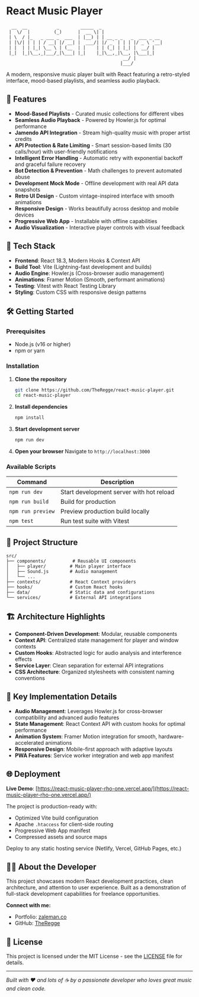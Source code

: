 # React Music Player

```
  __  __           _        _____  _
 |  \/  |         (_)      |  __ \| |
 | \  / |_   _ ___ _  ___  | |__) | | __ _ _   _  ___ _ __
 | |\/| | | | / __| |/ __| |  ___/| |/ _` | | | |/ _ \ '__|
 | |  | | |_| \__ \ | (__  | |    | | (_| | |_| |  __/ |
 |_|  |_|\__,_|___/_|\___| |_|    |_|\__,_|\__, |\___|_|
                                            __/ |
                                           |___/
```

A modern, responsive music player built with React featuring a retro-styled interface, mood-based playlists, and seamless audio playback.

## 🎵 Features

- **Mood-Based Playlists** - Curated music collections for different vibes
- **Seamless Audio Playback** - Powered by Howler.js for optimal performance
- **Jamendo API Integration** - Stream high-quality music with proper artist credits
- **API Protection & Rate Limiting** - Smart session-based limits (30 calls/hour) with user-friendly notifications
- **Intelligent Error Handling** - Automatic retry with exponential backoff and graceful failure recovery
- **Bot Detection & Prevention** - Math challenges to prevent automated abuse
- **Development Mock Mode** - Offline development with real API data snapshots
- **Retro UI Design** - Custom vintage-inspired interface with smooth animations
- **Responsive Design** - Works beautifully across desktop and mobile devices
- **Progressive Web App** - Installable with offline capabilities
- **Audio Visualization** - Interactive player controls with visual feedback

## 🚀 Tech Stack

- **Frontend**: React 18.3, Modern Hooks & Context API
- **Build Tool**: Vite (Lightning-fast development and builds)
- **Audio Engine**: Howler.js (Cross-browser audio management)
- **Animations**: Framer Motion (Smooth, performant animations)
- **Testing**: Vitest with React Testing Library
- **Styling**: Custom CSS with responsive design patterns

## 🛠️ Getting Started

### Prerequisites

- Node.js (v16 or higher)
- npm or yarn

### Installation

1. **Clone the repository**

   ```bash
   git clone https://github.com/TheRegge/react-music-player.git
   cd react-music-player
   ```

2. **Install dependencies**

   ```bash
   npm install
   ```

3. **Start development server**

   ```bash
   npm run dev
   ```

4. **Open your browser**
   Navigate to `http://localhost:3000`

### Available Scripts

| Command           | Description                              |
| ----------------- | ---------------------------------------- |
| `npm run dev`     | Start development server with hot reload |
| `npm run build`   | Build for production                     |
| `npm run preview` | Preview production build locally         |
| `npm test`        | Run test suite with Vitest               |

## 🎨 Project Structure

```
src/
├── components/          # Reusable UI components
│   ├── player/         # Main player interface
│   ├── Sound.js        # Audio management
│   └── ...
├── contexts/           # React Context providers
├── hooks/              # Custom React hooks
├── data/               # Static data and configurations
└── services/           # External API integrations
```

## 🏗️ Architecture Highlights

- **Component-Driven Development**: Modular, reusable components
- **Context API**: Centralized state management for player and window contexts
- **Custom Hooks**: Abstracted logic for audio analysis and interference effects
- **Service Layer**: Clean separation for external API integrations
- **CSS Architecture**: Organized stylesheets with consistent naming conventions

## 🔧 Key Implementation Details

- **Audio Management**: Leverages Howler.js for cross-browser compatibility and advanced audio features
- **State Management**: React Context API with custom hooks for optimal performance
- **Animation System**: Framer Motion integration for smooth, hardware-accelerated animations
- **Responsive Design**: Mobile-first approach with adaptive layouts
- **PWA Features**: Service worker integration and web app manifest

## 🌐 Deployment

**Live Demo**: [https://react-music-player-rho-one.vercel.app/](https://react-music-player-rho-one.vercel.app/)

The project is production-ready with:

- Optimized Vite build configuration
- Apache `.htaccess` for client-side routing
- Progressive Web App manifest
- Compressed assets and source maps

Deploy to any static hosting service (Netlify, Vercel, GitHub Pages, etc.)

## 👨‍💻 About the Developer

This project showcases modern React development practices, clean architecture, and attention to user experience. Built as a demonstration of full-stack development capabilities for freelance opportunities.

**Connect with me:**

- Portfolio: [zaleman.co](https://zaleman.co)
- GitHub: [TheRegge](https://github.com/TheRegge)

## 📄 License

This project is licensed under the MIT License - see the [LICENSE](LICENSE) file for details.

---

_Built with ❤️ and lots of ☕ by a passionate developer who loves great music and clean code._
